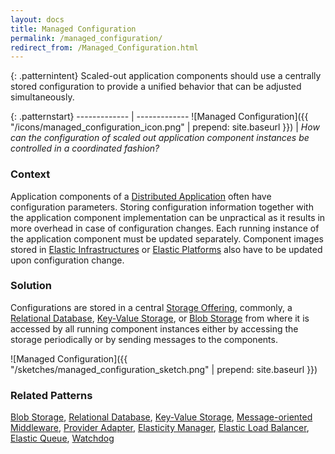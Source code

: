 ```yaml
---
layout: docs
title: Managed Configuration
permalink: /managed_configuration/
redirect_from: /Managed_Configuration.html
---
```


{: .patternintent}
Scaled-out application components should use a centrally stored configuration to provide a unified behavior that can be adjusted simultaneously.

{: .patternstart}
------------- | -------------
![Managed Configuration]({{ "/icons/managed_configuration_icon.png" | prepend: site.baseurl }})  | *How can the configuration of scaled out application component instances be controlled in a coordinated fashion?*

### Context
Application components of a [Distributed Application](/distributed_application/) often have configuration parameters. Storing configuration information together with the application component implementation can be unpractical as it results in more overhead in case of configuration changes. Each running instance of the application component must be updated separately. Component images stored in [Elastic Infrastructures](/elastic_infrastructure/) or [Elastic Platforms](/elastic_platform/) also have to be updated upon configuration change.

### Solution
Configurations are stored in a central [Storage Offering](/cloud_offerings/#storage_offerings), commonly, a [Relational Database](/relational_database/), [Key-Value Storage](/key_value_storage/), or [Blob Storage](/blob_storage/) from where it is accessed by all running component instances either by accessing the storage periodically or by sending messages to the components.
 
![Managed Configuration]({{ "/sketches/managed_configuration_sketch.png" | prepend: site.baseurl }})

### Related Patterns
[Blob Storage](/blob_storage/), [Relational Database](/relational_database/), [Key-Value Storage](/key_value_storage/), [Message-oriented Middleware](/message_oriented_middleware/), [Provider Adapter](/provider_adapter/), [Elasticity Manager](/elasticity_manager/), [Elastic Load Balancer](/elastic_load_balancer/), [Elastic Queue](/elastic_queue/), [Watchdog](/watchdog/)